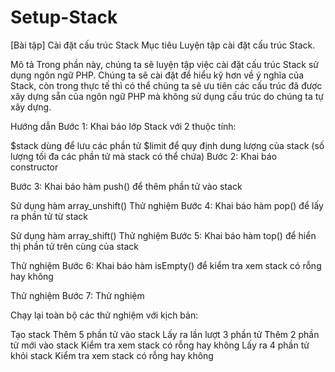 # Setup-Stack


[Bài tập] Cài đặt cấu trúc Stack
Mục tiêu
Luyện tập cài đặt cấu trúc Stack.

Mô tả
Trong phần này, chúng ta sẽ luyện tập việc cài đặt cấu trúc Stack sử dụng ngôn ngữ PHP. Chúng ta sẽ cài đặt để hiểu kỹ hơn về ý nghĩa của Stack, còn trong thực tế thì có thể chúng ta sẽ ưu tiên các cấu trúc đã được xây dựng sẵn của ngôn ngữ PHP mà không sử dụng cấu trúc do chúng ta tự xây dựng.

Hướng dẫn
Bước 1: Khai báo lớp Stack với 2 thuộc tính:

$stack dùng để lưu các phần tử
$limit để quy định dung lượng của stack (số lượng tối đa các phần tử mà stack có thể chứa)
Bước 2: Khai báo constructor

Bước 3: Khai báo hàm push() để thêm phần tử vào stack

Sử dụng hàm array_unshift()
Thử nghiệm
Bước 4: Khai báo hàm pop() để lấy ra phần tử từ stack

Sử dụng hàm array_shift()
Thử nghiệm
Bước 5: Khai báo hàm top() để hiển thị phần tử trên cùng của stack

Thử nghiệm
Bước 6: Khai báo hàm isEmpty() để kiểm tra xem stack có rỗng hay không

Thử nghiệm
Bước 7: Thử nghiệm

Chạy lại toàn bộ các thử nghiệm với kịch bản:

Tạo stack
Thêm 5 phần tử vào stack
Lấy ra lần lượt 3 phần tử
Thêm 2 phần tử mới vào stack
Kiểm tra xem stack có rỗng hay không
Lấy ra 4 phần tử khỏi stack
Kiểm tra xem stack có rỗng hay không 
